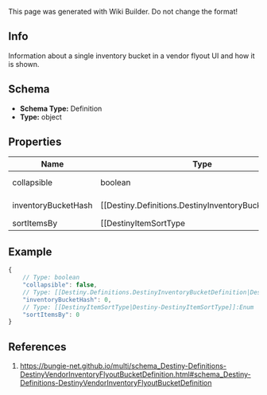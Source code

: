 <span class="wiki-builder">This page was generated with Wiki Builder. Do not change the format!</span>

## Info
Information about a single inventory bucket in a vendor flyout UI and how it is shown.

## Schema
* **Schema Type:** Definition
* **Type:** object

## Properties
Name | Type | Description
---- | ---- | -----------
collapsible | boolean | If true, the inventory bucket should be able to be collapsed visually.
inventoryBucketHash | [[Destiny.Definitions.DestinyInventoryBucketDefinition|Destiny-Definitions-DestinyInventoryBucketDefinition]]:integer:uint32 | The inventory bucket whose contents should be shown.
sortItemsBy | [[DestinyItemSortType|Destiny-DestinyItemSortType]]:Enum | The methodology to use for sorting items from the flyout.

## Example
```javascript
{
    // Type: boolean
    "collapsible": false,
    // Type: [[Destiny.Definitions.DestinyInventoryBucketDefinition|Destiny-Definitions-DestinyInventoryBucketDefinition]]:integer:uint32
    "inventoryBucketHash": 0,
    // Type: [[DestinyItemSortType|Destiny-DestinyItemSortType]]:Enum
    "sortItemsBy": 0
}

```

## References
1. https://bungie-net.github.io/multi/schema_Destiny-Definitions-DestinyVendorInventoryFlyoutBucketDefinition.html#schema_Destiny-Definitions-DestinyVendorInventoryFlyoutBucketDefinition

